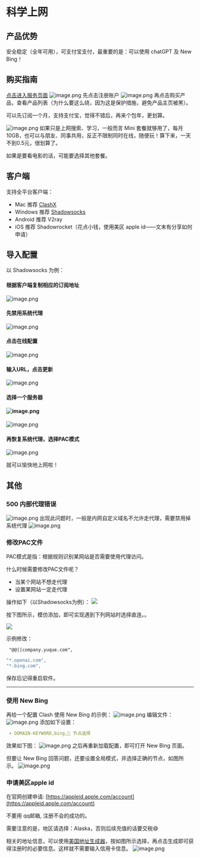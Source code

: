 # 科学上网
## 产品优势
安全稳定（全年可用），可支付宝支付，最重要的是：可以使用 chatGPT 及 New Bing！
## 购买指南
[点击进入服务页面](https://cp.cloudnx.cc/aff.php?aff=22930)
![image.png](https://cdn.nlark.com/yuque/0/2022/png/160590/1655696057138-fa57b051-97ee-41c5-83e0-b540a88d7103.png#averageHue=%23e9cfb2&clientId=u097947c8-7823-4&errorMessage=unknown%20error&from=paste&height=383&id=u27f644b4&name=image.png&originHeight=383&originWidth=447&originalType=binary&ratio=1&rotation=0&showTitle=false&size=10226&status=error&style=none&taskId=u567ffc9b-365f-4cc1-957c-cc35f74d2d2&title=&width=447)
先点击注册账户
![image.png](https://cdn.nlark.com/yuque/0/2022/png/160590/1655696068938-ea4225b6-1cf8-4e59-8d57-ac4290d1c076.png#averageHue=%23ceebeb&clientId=u097947c8-7823-4&errorMessage=unknown%20error&from=paste&height=190&id=u7f0e880f&name=image.png&originHeight=190&originWidth=431&originalType=binary&ratio=1&rotation=0&showTitle=false&size=4876&status=error&style=none&taskId=u31434bdd-274e-4eaf-b635-f2953bf8225&title=&width=431)
再点击购买产品，查看产品列表（为什么要这么绕，因为这是保护措施，避免产品主页被黑）。

可以先订阅一个月，支持支付宝，觉得不错后，再来个包年，更划算。

![image.png](https://cdn.nlark.com/yuque/0/2022/png/160590/1657682946302-ec7a31ea-82f7-4280-91d7-3346d1534cc8.png#averageHue=%23fdfcfc&clientId=ua0dd34fb-2198-4&errorMessage=unknown%20error&from=paste&height=297&id=u8248c8a2&name=image.png&originHeight=297&originWidth=514&originalType=binary&ratio=1&rotation=0&showTitle=false&size=14539&status=error&style=none&taskId=ubf13ad39-c9f9-4dba-ac7b-aba1134e961&title=&width=514)
如果只是上网搜索、学习，一般而言 Mini 套餐就够用了，每月 10GB，也可以与朋友、同事共用，反正不限制同时在线，随便玩！算下来，一天不到0.5元，很划算了。

如果是要看电影的话，可能要选择其他套餐。
## 客户端
支持全平台客户端：

- Mac 推荐 [ClashX](https://github.com/yichengchen/clashX/releases)
- Windows 推荐 [Shadowsocks](https://github.com/shadowsocks/shadowsocks-windows/releases)
- Android 推荐 V2ray
- iOS 推荐 Shadowrocket（花点小钱，使用美区 apple id——文末有分享如何申请）
## 导入配置
以 Shadowsocks 为例：
#### 根据客户端复制相应的订阅地址
![image.png](https://cdn.nlark.com/yuque/0/2022/png/160590/1665632763340-f1f9ee93-54fc-4668-8cb3-29033ca36415.png#averageHue=%23f4f5df&clientId=u6b8b2a2b-45a6-4&errorMessage=unknown%20error&from=paste&height=637&id=uef7015f0&name=image.png&originHeight=637&originWidth=769&originalType=binary&ratio=1&rotation=0&showTitle=false&size=71922&status=error&style=none&taskId=ue9e3cf7f-adf6-43c8-9d6e-5033b2158aa&title=&width=769)

#### 先禁用系统代理
![image.png](https://cdn.nlark.com/yuque/0/2022/png/160590/1654660561768-5ce9dee6-f7aa-4891-a1ae-b34cf18e5071.png#averageHue=%23c19857&clientId=u45fb2fa7-8f3a-4&errorMessage=unknown%20error&from=paste&height=110&id=ua70b8037&name=image.png&originHeight=110&originWidth=473&originalType=binary&ratio=1&rotation=0&showTitle=false&size=6331&status=error&style=none&taskId=u0978d574-1c4d-4fec-ac2b-38dfa796859&title=&width=473)

#### 点击在线配置
![image.png](https://cdn.nlark.com/yuque/0/2022/png/160590/1654660617993-d70c91dd-3574-4a04-b4af-94e3a3bdf4ac.png#averageHue=%23c69a5a&clientId=u45fb2fa7-8f3a-4&errorMessage=unknown%20error&from=paste&height=159&id=ue9089f5f&name=image.png&originHeight=159&originWidth=272&originalType=binary&ratio=1&rotation=0&showTitle=false&size=6346&status=error&style=none&taskId=ubef2857a-5ec4-4112-8bd0-500487485ea&title=&width=272)

#### 输入URL，点击更新
![image.png](https://cdn.nlark.com/yuque/0/2022/png/160590/1654660659762-3612914b-4c7f-43ad-b5c6-86c6fd1bb395.png#averageHue=%23fcfcfc&clientId=u45fb2fa7-8f3a-4&errorMessage=unknown%20error&from=paste&height=728&id=ubc14f7ec&name=image.png&originHeight=728&originWidth=652&originalType=binary&ratio=1&rotation=0&showTitle=false&size=18542&status=error&style=none&taskId=u01a36031-dd46-4743-9704-717cf98af52&title=&width=652)

#### 选择一个服务器
#### ![image.png](https://cdn.nlark.com/yuque/0/2022/png/160590/1654660756212-5519feb0-8909-43d2-9c89-20b222ab3501.png#averageHue=%23c6a96a&clientId=u45fb2fa7-8f3a-4&errorMessage=unknown%20error&from=paste&height=102&id=ueea28a43&name=image.png&originHeight=102&originWidth=259&originalType=binary&ratio=1&rotation=0&showTitle=false&size=3964&status=error&style=none&taskId=u9a3b6819-bd3c-49a2-a2c7-8169fbcf74a&title=&width=259)
![image.png](https://cdn.nlark.com/yuque/0/2022/png/160590/1654660725257-cae1482c-c7b7-4c85-837f-4c15b18169e6.png#averageHue=%23e8e6e3&clientId=u45fb2fa7-8f3a-4&errorMessage=unknown%20error&from=paste&height=438&id=ubc2f8687&name=image.png&originHeight=438&originWidth=565&originalType=binary&ratio=1&rotation=0&showTitle=false&size=51310&status=error&style=none&taskId=u8159414b-1ddf-4225-bfcc-990067d54bc&title=&width=565)

#### 再恢复系统代理，选择PAC模式
![image.png](https://cdn.nlark.com/yuque/0/2022/png/160590/1654660585813-e5106675-ad71-4d0b-9989-b1f5ff07a7b0.png#averageHue=%23dad199&clientId=u45fb2fa7-8f3a-4&errorMessage=unknown%20error&from=paste&height=133&id=u7582d0bd&name=image.png&originHeight=133&originWidth=482&originalType=binary&ratio=1&rotation=0&showTitle=false&size=8103&status=error&style=none&taskId=u7dc04d26-2b65-4295-9246-4a3c22e4f6f&title=&width=482)

就可以愉快地上网啦！
## 其他
### 500 内部代理错误 
![image.png](https://cdn.nlark.com/yuque/0/2022/png/160590/1668583755878-b695fdd0-4884-404d-be80-2993201ed785.png#averageHue=%23f3f1ef&clientId=uc97b7b8a-3246-4&from=paste&height=232&id=uacb12671&name=image.png&originHeight=232&originWidth=746&originalType=binary&ratio=1&rotation=0&showTitle=false&size=21730&status=done&style=none&taskId=ubcc08950-d89e-4e4b-ad11-df104a97299&title=&width=746)
出现此问题时，一般是内网自定义域名不允许走代理，需要禁用掉系统代理
![image.png](https://cdn.nlark.com/yuque/0/2022/png/160590/1668583832571-b0aa378d-a9a7-4438-b1e7-0625f929a5c4.png#averageHue=%23b99454&clientId=uc97b7b8a-3246-4&from=paste&height=103&id=u686a75c7&name=image.png&originHeight=103&originWidth=437&originalType=binary&ratio=1&rotation=0&showTitle=false&size=6678&status=done&style=none&taskId=u1db4903c-218a-41c9-9a68-9d782ed6418&title=&width=437)

### 修改PAC文件
PAC模式是指：根据规则识别某网站是否需要使用代理访问。

什么时候需要修改PAC文件呢？

- 当某个网站不想走代理
- 设置某网站一定走代理

操作如下（以Shadowsocks为例）：
![](https://cdn.nlark.com/yuque/0/2021/png/160590/1639707698164-a9e70ab9-c71d-4a6b-9a9e-330725a658da.png#averageHue=%23d9d19d&from=url&id=nk5QS&originHeight=388&originWidth=697&originalType=binary&ratio=1&rotation=0&showTitle=false&status=done&style=none&title=)

按下图所示，模仿添加，即可实现遇到下列网站时选择直连。。

![](https://cdn.nlark.com/yuque/0/2021/png/160590/1639707726030-480d9b8d-941d-498b-97bc-eed54f5bf9dd.png#averageHue=%23f4f2f1&from=url&id=Hc6fu&originHeight=198&originWidth=518&originalType=binary&ratio=1&rotation=0&showTitle=false&status=done&style=none&title=)

示例修改：
```shell
 "@@||company.yuque.com",
```

```java
"*.openai.com",
"*.bing.com",
```

保存后记得重启软件。

---

### 使用 New Bing
再给一个配置 Clash 使用 New Bing 的示例：
![image.png](https://cdn.nlark.com/yuque/0/2023/png/160590/1679666775537-fe2422f4-5b64-4b09-80cc-ec97b3d72b6a.png#averageHue=%23feffff&clientId=u35c4c064-5fa7-4&from=paste&height=188&id=ua4a29f97&name=image.png&originHeight=376&originWidth=868&originalType=binary&ratio=2&rotation=0&showTitle=false&size=68427&status=done&style=none&taskId=u7a173b5b-2a55-471d-b9ec-016e7912382&title=&width=434)
编辑文件：
![image.png](https://cdn.nlark.com/yuque/0/2023/png/160590/1679666799337-29bb86de-e01a-4aa0-bc28-c9e266424e85.png#averageHue=%23668ee2&clientId=u35c4c064-5fa7-4&from=paste&height=24&id=ua03b942a&name=image.png&originHeight=48&originWidth=292&originalType=binary&ratio=2&rotation=0&showTitle=false&size=13056&status=done&style=none&taskId=ucff19ab1-21f8-411e-8054-21fd00f9c1e&title=&width=146)
添加如下设置：
```yaml
 - DOMAIN-KEYWORD,bing,🚀 节点选择
```
效果如下图：
![image.png](https://cdn.nlark.com/yuque/0/2023/png/160590/1679666859058-585a5df0-4606-4a2d-8459-fea15e0e763a.png#averageHue=%23bb7a6f&clientId=u35c4c064-5fa7-4&from=paste&height=33&id=u09ef6069&name=image.png&originHeight=66&originWidth=638&originalType=binary&ratio=2&rotation=0&showTitle=false&size=29569&status=done&style=none&taskId=u101e6f61-d6e2-4104-ab02-7915b98decd&title=&width=319)
之后再重新加载配置，即可打开 New Bing 页面。

但要让 New Bing 回答问题，还要设置全局模式，并选择正确的节点，如图所示。
![image.png](https://cdn.nlark.com/yuque/0/2023/png/160590/1679667031035-b2e36f91-4ac1-4be0-beac-089705400003.png#averageHue=%237f90af&clientId=u35c4c064-5fa7-4&from=paste&height=77&id=ub40461b9&name=image.png&originHeight=154&originWidth=794&originalType=binary&ratio=2&rotation=0&showTitle=false&size=74764&status=done&style=none&taskId=u57cf4b72-cc73-44b6-9a82-773bc6946c5&title=&width=397)
### 申请美区apple id
在官网创建申请: [https://appleid.apple.com/account](https://appleid.apple.com/account)

不要用 qq邮箱, 注册不会的成功的。

需要注意的是，地区请选择：Alaska，否则后续充值的话要交税😅

相关的地址信息，可以使用[美国地址生成器](https://www.prepostseo.com/tool/fake-address-generator)，按如图所示选择，再点击生成即可获得注册时的必要信息。这样就不需要输入信用卡信息。
![image.png](https://cdn.nlark.com/yuque/0/2020/png/160590/1585812533288-84fa859b-5c73-43f7-800d-bd13a11bfc43.png#averageHue=%23f2fafa&height=110&id=Gkg9c&name=image.png&originHeight=220&originWidth=552&originalType=binary&ratio=1&rotation=0&showTitle=false&size=65439&status=done&style=none&title=&width=276)